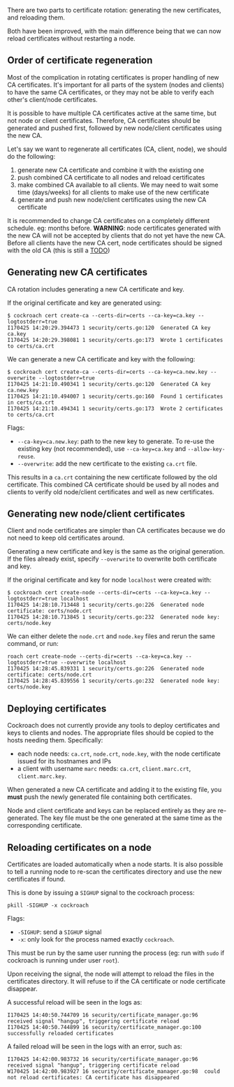 There are two parts to certificate rotation: generating the new certificates, and reloading them.

Both have been improved, with the main difference being that we can now reload certificates without restarting a node.

## Order of certificate regeneration

Most of the complication in rotating certificates is proper handling of new CA certificates.
It's important for all parts of the system (nodes and clients) to have the same CA certificates, or they may not be able to verify each other's client/node certificates.

It is possible to have multiple CA certificates active at the same time, but not node or client certificates. Therefore, CA certificates should be generated and pushed first, followed by new node/client certificates using the new CA.

Let's say we want to regenerate all certificates (CA, client, node), we should do the following:
1. generate new CA certificate and combine it with the existing one
1. push combined CA certificate to all nodes and reload certificates
1. make combined CA available to all clients. We may need to wait some time (days/weeks) for all clients to make use of the new certificate
1. generate and push new node/client certificates using the new CA certificate

It is recommended to change CA certificates on a completely different schedule. eg: months before.
**WARNING**: node certificates generated with the new CA will not be accepted by clients that do not yet have the new CA. Before all clients have the new CA cert, node certificates should be signed with the old CA (this is still a [TODO](https://github.com/cockroachdb/cockroach/blob/master/pkg/cli/cert.go#L91-L93))

## Generating new CA certificates

CA rotation includes generating a new CA certificate and key.

If the original certificate and key are generated using:
```
$ cockroach cert create-ca --certs-dir=certs --ca-key=ca.key --logtostderr=true
I170425 14:20:29.394473 1 security/certs.go:120  Generated CA key ca.key
I170425 14:20:29.398081 1 security/certs.go:173  Wrote 1 certificates to certs/ca.crt
```

We can generate a new CA certificate and key with the following:
```
$ cockroach cert create-ca --certs-dir=certs --ca-key=ca.new.key --overwrite --logtostderr=true
I170425 14:21:10.490341 1 security/certs.go:120  Generated CA key ca.new.key
I170425 14:21:10.494007 1 security/certs.go:160  Found 1 certificates in certs/ca.crt
I170425 14:21:10.494341 1 security/certs.go:173  Wrote 2 certificates to certs/ca.crt
```

Flags:
* `--ca-key=ca.new.key`: path to the new key to generate. To re-use the existing key (not recommended), use `--ca-key=ca.key` and `--allow-key-reuse`.
* `--overwrite`: add the new certificate to the existing `ca.crt` file.

This results in a `ca.crt` containing the new certificate followed by the old certificate. This
combined CA certificate should be used by all nodes and clients to verify old node/client certificates
and well as new certificates.

## Generating new node/client certificates

Client and node certificates are simpler than CA certificates because we do not need to keep old
certificates around.

Generating a new certificate and key is the same as the original generation. If the files already exist, specify `--overwrite` to overwrite both certificate and key.

If the original certificate and key for node `localhost` were created with:
```
$ cockroach cert create-node --certs-dir=certs --ca-key=ca.key --logtostderr=true localhost
I170425 14:28:10.713448 1 security/certs.go:226  Generated node certificate: certs/node.crt
I170425 14:28:10.713845 1 security/certs.go:232  Generated node key: certs/node.key
```

We can either delete the `node.crt` and `node.key` files and rerun the same command, or run:
```
roach cert create-node --certs-dir=certs --ca-key=ca.key --logtostderr=true --overwrite localhost
I170425 14:28:45.839331 1 security/certs.go:226  Generated node certificate: certs/node.crt
I170425 14:28:45.839556 1 security/certs.go:232  Generated node key: certs/node.key
```

## Deploying certificates

Cockroach does not currently provide any tools to deploy certificates and keys to clients and nodes.
The appropriate files should be copied to the hosts needing them. Specifically:

* each node needs: `ca.crt`, `node.crt`, `node.key`, with the node certificate issued for its hostnames and IPs
* a client with username `marc` needs: `ca.crt`, `client.marc.crt`, `client.marc.key`.

When generated a new CA certificate and adding it to the existing file, you **must** push the newly 
generated file containing both certificates.

Node and client certificate and keys can be replaced entirely as they are re-generated.
The key file must be the one generated at the same time as the corresponding certificate.

## Reloading certificates on a node

Certificates are loaded automatically when a node starts.
It is also possible to tell a running node to re-scan the certificates directory and use the
new certificates if found.

This is done by issuing a `SIGHUP` signal to the cockroach process:
```
pkill -SIGHUP -x cockroach
```

Flags:
* `-SIGHUP`: send a `SIGHUP` signal
* `-x`: only look for the process named exactly `cockroach`.

This must be run by the same user running the process (eg: run with `sudo` if cockroach is running under user `root`).

Upon receiving the signal, the node will attempt to reload the files in the certificates directory.
It will refuse to if the CA certificate or node certificate disappear.

A successful reload will be seen in the logs as:
```
I170425 14:40:50.744709 16 security/certificate_manager.go:96  received signal "hangup", triggering certificate reload
I170425 14:40:50.744899 16 security/certificate_manager.go:100  successfully reloaded certificates
```

A failed reload will be seen in the logs with an error, such as:
```
I170425 14:42:00.983732 16 security/certificate_manager.go:96  received signal "hangup", triggering certificate reload
W170425 14:42:00.983927 16 security/certificate_manager.go:98  could not reload certificates: CA certificate has disappeared
```
